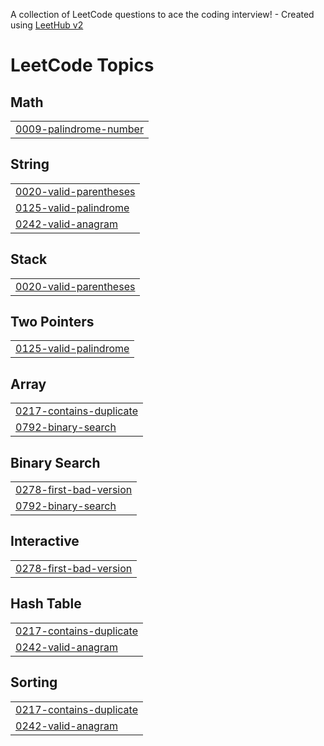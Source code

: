 A collection of LeetCode questions to ace the coding interview! - Created using [LeetHub v2](https://github.com/arunbhardwaj/LeetHub-2.0)
<!---LeetCode Topics Start-->
# LeetCode Topics
## Math
|  |
| ------- |
| [0009-palindrome-number](https://github.com/qjawns67/LeetCode/tree/master/0009-palindrome-number) |
## String
|  |
| ------- |
| [0020-valid-parentheses](https://github.com/qjawns67/LeetCode/tree/master/0020-valid-parentheses) |
| [0125-valid-palindrome](https://github.com/qjawns67/LeetCode/tree/master/0125-valid-palindrome) |
| [0242-valid-anagram](https://github.com/qjawns67/LeetCode/tree/master/0242-valid-anagram) |
## Stack
|  |
| ------- |
| [0020-valid-parentheses](https://github.com/qjawns67/LeetCode/tree/master/0020-valid-parentheses) |
## Two Pointers
|  |
| ------- |
| [0125-valid-palindrome](https://github.com/qjawns67/LeetCode/tree/master/0125-valid-palindrome) |
## Array
|  |
| ------- |
| [0217-contains-duplicate](https://github.com/qjawns67/LeetCode/tree/master/0217-contains-duplicate) |
| [0792-binary-search](https://github.com/qjawns67/LeetCode/tree/master/0792-binary-search) |
## Binary Search
|  |
| ------- |
| [0278-first-bad-version](https://github.com/qjawns67/LeetCode/tree/master/0278-first-bad-version) |
| [0792-binary-search](https://github.com/qjawns67/LeetCode/tree/master/0792-binary-search) |
## Interactive
|  |
| ------- |
| [0278-first-bad-version](https://github.com/qjawns67/LeetCode/tree/master/0278-first-bad-version) |
## Hash Table
|  |
| ------- |
| [0217-contains-duplicate](https://github.com/qjawns67/LeetCode/tree/master/0217-contains-duplicate) |
| [0242-valid-anagram](https://github.com/qjawns67/LeetCode/tree/master/0242-valid-anagram) |
## Sorting
|  |
| ------- |
| [0217-contains-duplicate](https://github.com/qjawns67/LeetCode/tree/master/0217-contains-duplicate) |
| [0242-valid-anagram](https://github.com/qjawns67/LeetCode/tree/master/0242-valid-anagram) |
<!---LeetCode Topics End-->